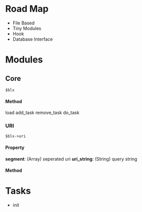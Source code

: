 # Road Map

- File Based
- Tiny Modules
- Hook
- Database Interface

# Modules

## Core

    $blx

#### Method

load
add_task
remove_task
do_task

### URI

    $blx->uri

#### Property

**segment**: (Array) seperated uri
**uri_string**: (String) query string

#### Method

# Tasks

- init
